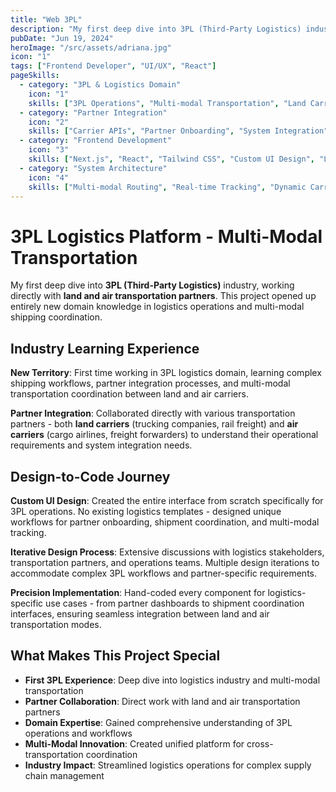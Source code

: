 ```yaml
---
title: "Web 3PL"
description: "My first deep dive into 3PL (Third-Party Logistics) industry, working directly with land and air transportation partners. Built comprehensive platform supporting multi-modal routing."
pubDate: "Jun 19, 2024"
heroImage: "/src/assets/adriana.jpg"
icon: "1"
tags: ["Frontend Developer", "UI/UX", "React"]
pageSkills:
  - category: "3PL & Logistics Domain"
    icon: "1"
    skills: ["3PL Operations", "Multi-modal Transportation", "Land Carriers", "Air Carriers", "Logistics Workflow"]
  - category: "Partner Integration"
    icon: "2"
    skills: ["Carrier APIs", "Partner Onboarding", "System Integration", "Cross-modal Coordination", "Rate Management"]
  - category: "Frontend Development"
    icon: "3"
    skills: ["Next.js", "React", "Tailwind CSS", "Custom UI Design", "Logistics-specific Interfaces"]
  - category: "System Architecture"
    icon: "4"
    skills: ["Multi-modal Routing", "Real-time Tracking", "Dynamic Carrier Selection", "Capacity Management", "Performance Optimization"]
---
```


# 3PL Logistics Platform - Multi-Modal Transportation

My first deep dive into **3PL (Third-Party Logistics)** industry, working directly with **land and air transportation partners**. This project opened up entirely new domain knowledge in logistics operations and multi-modal shipping coordination.

## Industry Learning Experience

**New Territory**: First time working in 3PL logistics domain, learning complex shipping workflows, partner integration processes, and multi-modal transportation coordination between land and air carriers.

**Partner Integration**: Collaborated directly with various transportation partners - both **land carriers** (trucking companies, rail freight) and **air carriers** (cargo airlines, freight forwarders) to understand their operational requirements and system integration needs.

## Design-to-Code Journey

**Custom UI Design**: Created the entire interface from scratch specifically for 3PL operations. No existing logistics templates - designed unique workflows for partner onboarding, shipment coordination, and multi-modal tracking.

**Iterative Design Process**: Extensive discussions with logistics stakeholders, transportation partners, and operations teams. Multiple design iterations to accommodate complex 3PL workflows and partner-specific requirements.

**Precision Implementation**: Hand-coded every component for logistics-specific use cases - from partner dashboards to shipment coordination interfaces, ensuring seamless integration between land and air transportation modes.

## What Makes This Project Special

- **First 3PL Experience**: Deep dive into logistics industry and multi-modal transportation
- **Partner Collaboration**: Direct work with land and air transportation partners
- **Domain Expertise**: Gained comprehensive understanding of 3PL operations and workflows  
- **Multi-Modal Innovation**: Created unified platform for cross-transportation coordination
- **Industry Impact**: Streamlined logistics operations for complex supply chain management